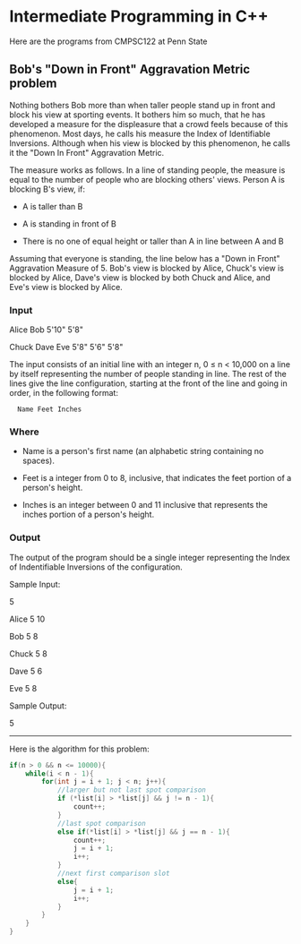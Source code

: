 # Intermediate Programming in C++

Here are the programs from CMPSC122 at Penn State

## Bob's "Down in Front" Aggravation Metric problem

Nothing bothers Bob more than when taller people stand up in front and block his view at sporting events. It bothers him so much, that he has developed a measure for the displeasure that a crowd feels because of this phenomenon. Most days, he calls his measure the Index of Identifiable Inversions. Although when his view is blocked by this phenomenon, he calls it the "Down In Front" Aggravation Metric.

The measure works as follows. In a line of standing people, the measure is equal to the number of people who are blocking others' views. Person A is blocking B's view, if:

* A is taller than B

* A is standing in front of B

* There is no one of equal height or taller than A in line between A and B

Assuming that everyone is standing, the line below has a "Down in Front" Aggravation Measure of 5. Bob's view is blocked by Alice, Chuck's view is blocked by Alice, Dave's view is blocked by both Chuck and Alice, and Eve's view is blocked by Alice.

### Input

Alice Bob 5'10" 5'8"

Chuck Dave Eve 5'8" 5'6" 5'8"

The input consists of an initial line with an integer n, 0 ≤ n < 10,000 on a line by itself representing the number of people standing in line. The rest of the lines give the line configuration, starting at the front of the line and going in order, in the following format:

      Name Feet Inches

### Where

* Name is a person's first name (an alphabetic string containing no spaces).

* Feet is a integer from 0 to 8, inclusive, that indicates the feet portion of a person's height.

* Inches is an integer between 0 and 11 inclusive that represents the inches portion of a person's height.

### Output

The output of the program should be a single integer representing the Index of Indentifiable Inversions of the configuration.

Sample Input:

5

Alice 5 10

Bob 5 8

Chuck 5 8

Dave 5 6

Eve 5 8

Sample Output:

5

----------------------------------------------

Here is the algorithm for this problem: 

```C++
if(n > 0 && n <= 10000){
    while(i < n - 1){
        for(int j = i + 1; j < n; j++){
            //larger but not last spot comparison
            if (*list[i] > *list[j] && j != n - 1){
                count++;
            }
            //last spot comparison
            else if(*list[i] > *list[j] && j == n - 1){
                count++;
                j = i + 1;
                i++;
            }
            //next first comparison slot
            else{
                j = i + 1;
                i++;
            }
        }
    }
}
```
